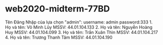 ﻿# web2020-midterm-77BD
Tên Đăng Nhập của lựa chọn "admin":
username: admin
password:333
1.
Họ và tên: Võ Minh Lũy
MSSV: 44.01.104.133
2.
Họ và tên: Nguyễn Hoàng Huy
MSSV: 44.01.104.099
3. 
Họ và tên: Trần Xuân Thìn
MSSV: 44.01.104.217
4. 
Họ và tên: Trương Thanh Tâm
MSSV: 44.01.104.190
